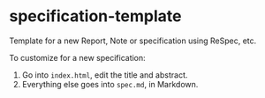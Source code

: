 # specification-template
Template for a new Report, Note or specification using ReSpec, etc.

To customize for a new specification:

1. Go into `index.html`, edit the title and abstract.
2. Everything else goes into `spec.md`, in Markdown.


